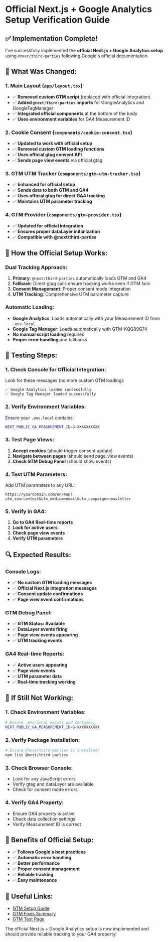 # Official Next.js + Google Analytics Setup Verification Guide

## ✅ **Implementation Complete!**

I've successfully implemented the **official Next.js + Google Analytics setup** using `@next/third-parties` following Google's official documentation.

## 🔧 **What Was Changed:**

### **1. Main Layout (`app/layout.tsx`)**
- ✅ **Removed custom GTM script** (replaced with official integration)
- ✅ **Added `@next/third-parties` imports** for GoogleAnalytics and GoogleTagManager
- ✅ **Integrated official components** at the bottom of the body
- ✅ **Uses environment variables** for GA4 Measurement ID

### **2. Cookie Consent (`components/cookie-consent.tsx`)**
- ✅ **Updated to work with official setup**
- ✅ **Removed custom GTM loading functions**
- ✅ **Uses official gtag consent API**
- ✅ **Sends page view events** via official gtag

### **3. GTM UTM Tracker (`components/gtm-utm-tracker.tsx`)**
- ✅ **Enhanced for official setup**
- ✅ **Sends data to both GTM and GA4**
- ✅ **Uses official gtag for direct GA4 tracking**
- ✅ **Maintains UTM parameter tracking**

### **4. GTM Provider (`components/gtm-provider.tsx`)**
- ✅ **Updated for official integration**
- ✅ **Ensures proper dataLayer initialization**
- ✅ **Compatible with @next/third-parties**

## 🎯 **How the Official Setup Works:**

### **Dual Tracking Approach:**
1. **Primary**: `@next/third-parties` automatically loads GTM and GA4
2. **Fallback**: Direct gtag calls ensure tracking works even if GTM fails
3. **Consent Management**: Proper consent mode integration
4. **UTM Tracking**: Comprehensive UTM parameter capture

### **Automatic Loading:**
- **Google Analytics**: Loads automatically with your Measurement ID from `.env.local`
- **Google Tag Manager**: Loads automatically with GTM-KQG89G74
- **No manual script loading** required
- **Proper error handling** and fallbacks

## 🧪 **Testing Steps:**

### **1. Check Console for Official Integration:**
Look for these messages (no more custom GTM loading):
```
✅ Google Analytics loaded successfully
✅ Google Tag Manager loaded successfully
```

### **2. Verify Environment Variables:**
Ensure your `.env.local` contains:
```bash
NEXT_PUBLIC_GA_MEASUREMENT_ID=G-XXXXXXXXXX
```

### **3. Test Page Views:**
1. **Accept cookies** (should trigger consent update)
2. **Navigate between pages** (should send page_view events)
3. **Check GTM Debug Panel** (should show events)

### **4. Test UTM Parameters:**
Add UTM parameters to any URL:
```
https://yourdomain.com/en/map?utm_source=test&utm_medium=email&utm_campaign=newsletter
```

### **5. Verify in GA4:**
1. **Go to GA4 Real-time reports**
2. **Look for active users**
3. **Check page view events**
4. **Verify UTM parameters**

## 🔍 **Expected Results:**

### **Console Logs:**
- ✅ **No custom GTM loading messages**
- ✅ **Official Next.js integration messages**
- ✅ **Consent update confirmations**
- ✅ **Page view event confirmations**

### **GTM Debug Panel:**
- ✅ **GTM Status: Available**
- ✅ **DataLayer events firing**
- ✅ **Page view events appearing**
- ✅ **UTM tracking events**

### **GA4 Real-time Reports:**
- ✅ **Active users appearing**
- ✅ **Page view events**
- ✅ **UTM parameter data**
- ✅ **Real-time tracking working**

## 🚨 **If Still Not Working:**

### **1. Check Environment Variables:**
```bash
# Ensure .env.local exists and contains:
NEXT_PUBLIC_GA_MEASUREMENT_ID=G-XXXXXXXXXX
```

### **2. Verify Package Installation:**
```bash
# Ensure @next/third-parties is installed:
npm list @next/third-parties
```

### **3. Check Browser Console:**
- Look for any JavaScript errors
- Verify gtag and dataLayer are available
- Check for consent mode errors

### **4. Verify GA4 Property:**
- Ensure GA4 property is active
- Check data collection settings
- Verify Measurement ID is correct

## 🎉 **Benefits of Official Setup:**

- ✅ **Follows Google's best practices**
- ✅ **Automatic error handling**
- ✅ **Better performance**
- ✅ **Proper consent management**
- ✅ **Reliable tracking**
- ✅ **Easy maintenance**

## 🔗 **Useful Links:**

- [GTM Setup Guide](./GTM_SETUP_GUIDE.md)
- [GTM Fixes Summary](./GTM_FIXES_SUMMARY.md)
- [GTM Test Page](/en/gtm-test)

The official Next.js + Google Analytics setup is now implemented and should provide reliable tracking to your GA4 property!
